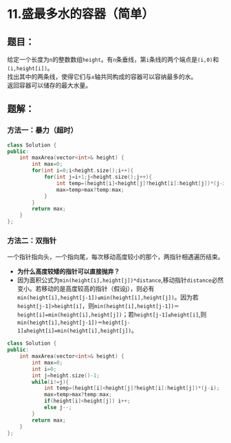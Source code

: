 # 11.盛最多水的容器（简单）
## 题目：
给定一个长度为`n`的整数数组`height`。有`n`条垂线，第`i`条线的两个端点是`(i,0)`和`(i,height[i])`。\
找出其中的两条线，使得它们与`x`轴共同构成的容器可以容纳最多的水。\
返回容器可以储存的最大水量。
## 题解：
### 方法一：暴力（超时）
```c++
class Solution {
public:
    int maxArea(vector<int>& height) {
        int max=0;
        for(int i=0;i<height.size();i++){
            for(int j=i+1;j<height.size();j++){
                int temp=(height[i]<height[j]?height[i]:height[j])*(j-i);
                max=temp>max?temp:max;
            }
        }
        return max;
    }
};
```
### 方法二：双指针
一个指针指向头，一个指向尾，每次移动高度较小的那个，两指针相遇遍历结束。
* **为什么高度较矮的指针可以直接抛弃？**
* 因为面积公式为`min(height[i],height[j])*distance`,移动指针`distance`必然变小。若移动的是高度较高的指针（假设j），则必有`min(height[i],height[j-1])≤min(height[i],height[j])`。因为若`height[j-1]>height[i]`，则`min(height[i],height[j-1])＝height[i]=min(height[i],height[j])`；若`height[j-1]≤height[i]`,则`min(height[i],height[j-1])＝height[j-1]≤height[i]=min(height[i],height[j])`。
```c++
class Solution {
public:
    int maxArea(vector<int>& height) {
        int max=0;
        int i=0;
        int j=height.size()-1;
        while(i!=j){
            int temp=(height[i]<height[j]?height[i]:height[j])*(j-i);
            max=temp>max?temp:max;
            if(height[i]<height[j]) i++;
            else j--;
        }
        return max;
    }
};
```